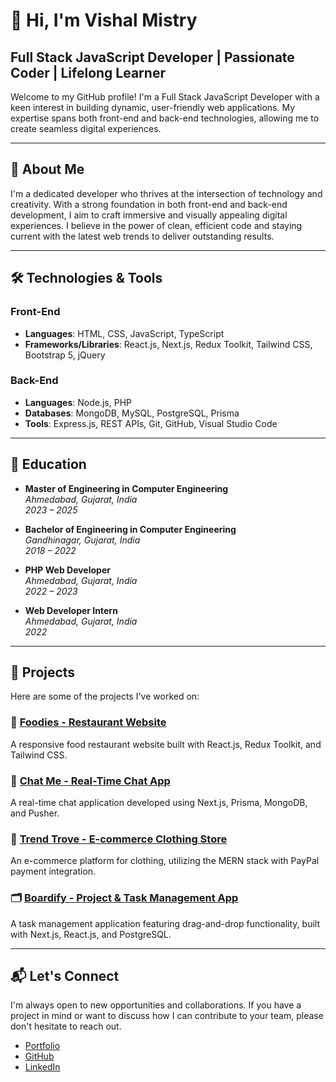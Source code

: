 # 👋 Hi, I'm Vishal Mistry

## Full Stack JavaScript Developer | Passionate Coder | Lifelong Learner

Welcome to my GitHub profile! I'm a Full Stack JavaScript Developer with a keen interest in building dynamic, user-friendly web applications. My expertise spans both front-end and back-end technologies, allowing me to create seamless digital experiences.

---

## 🧠 About Me

I'm a dedicated developer who thrives at the intersection of technology and creativity. With a strong foundation in both front-end and back-end development, I aim to craft immersive and visually appealing digital experiences. I believe in the power of clean, efficient code and staying current with the latest web trends to deliver outstanding results.

---

## 🛠️ Technologies & Tools

### Front-End

- **Languages**: HTML, CSS, JavaScript, TypeScript
- **Frameworks/Libraries**: React.js, Next.js, Redux Toolkit, Tailwind CSS, Bootstrap 5, jQuery

### Back-End

- **Languages**: Node.js, PHP
- **Databases**: MongoDB, MySQL, PostgreSQL, Prisma
- **Tools**: Express.js, REST APIs, Git, GitHub, Visual Studio Code

---

## 💼 Education

- **Master of Engineering in Computer Engineering**  
  *Ahmedabad, Gujarat, India*  
  *2023 – 2025*

- **Bachelor of Engineering in Computer Engineering**  
  *Gandhinagar, Gujarat, India*  
  *2018 – 2022*

- **PHP Web Developer**  
  *Ahmedabad, Gujarat, India*  
  *2022 – 2023*

- **Web Developer Intern**  
  *Ahmedabad, Gujarat, India*  
  *2022*

---

## 🚀 Projects

Here are some of the projects I've worked on:

### 🍔 [Foodies - Restaurant Website](https://foodies-iota.vercel.app)

A responsive food restaurant website built with React.js, Redux Toolkit, and Tailwind CSS.

### 💬 [Chat Me - Real-Time Chat App](https://chat-me-flame.vercel.app)

A real-time chat application developed using Next.js, Prisma, MongoDB, and Pusher.

### 👗 [Trend Trove - E-commerce Clothing Store](https://trendtrove-ecommerce.vercel.app)

An e-commerce platform for clothing, utilizing the MERN stack with PayPal payment integration.

### 🗂️ [Boardify - Project & Task Management App](https://boardify-gamma.vercel.app)

A task management application featuring drag-and-drop functionality, built with Next.js, React.js, and PostgreSQL.

---

## 📬 Let's Connect

I'm always open to new opportunities and collaborations. If you have a project in mind or want to discuss how I can contribute to your team, please don't hesitate to reach out.

- [Portfolio](https://vishal-mistry.vercel.app)
- [GitHub](https://github.com/Vishal01Dev)
- [LinkedIn](https://www.linkedin.com/in/vishal-01-mistry/)
